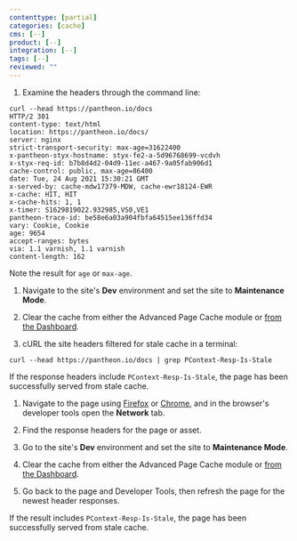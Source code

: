 ```yaml
---
contenttype: [partial]
categories: [cache]
cms: [--]
product: [--]
integration: [--]
tags: [--]
reviewed: ""
---
```


<TabList>

<Tab title="Via Command Line" id="cli" active={true}>

1. Examine the headers through the command line:

  ```bash{outputLines: 2-20}
  curl --head https://pantheon.io/docs
  HTTP/2 301
  content-type: text/html
  location: https://pantheon.io/docs/
  server: nginx
  strict-transport-security: max-age=31622400
  x-pantheon-styx-hostname: styx-fe2-a-5d96768699-vcdvh
  x-styx-req-id: b7b8d4d2-04d9-11ec-a467-9a05fab906d1
  cache-control: public, max-age=86400
  date: Tue, 24 Aug 2021 15:30:21 GMT
  x-served-by: cache-mdw17379-MDW, cache-ewr18124-EWR
  x-cache: HIT, HIT
  x-cache-hits: 1, 1
  x-timer: S1629819022.932985,VS0,VE1
  pantheon-trace-id: be58e6a03a904fbfa64515ee136ffd34
  vary: Cookie, Cookie
  age: 9654
  accept-ranges: bytes
  via: 1.1 varnish, 1.1 varnish
  content-length: 162
  ```

  Note the result for `age` or `max-age`.

1. Navigate to the site's **Dev** environment and set the site to **Maintenance Mode**.

1. Clear the cache from either the Advanced Page Cache module or [from the Dashboard](/clear-caches#pantheon-dashboard).

1. cURL the site headers filtered for stale cache in a terminal:

  ```bash{promptUser: user}
  curl --head https://pantheon.io/docs | grep PContext-Resp-Is-Stale
  ```

  If the response headers include `PContext-Resp-Is-Stale`, the page has been successfully served from stale cache.

</Tab>

<Tab title="Via Web Browser" id="web-browser">

1. Navigate to the page using [Firefox](https://developer.mozilla.org/en-US/docs/Tools) or [Chrome](https://developer.chrome.com/docs/devtools/), and in the browser's developer tools open the **Network** tab.

1. Find the response headers for the page or asset.

1. Go to the site's **Dev** environment and set the site to **Maintenance Mode**.

1. Clear the cache from either the Advanced Page Cache module or [from the Dashboard](/clear-caches#pantheon-dashboard).

1. Go back to the page and Developer Tools, then refresh the page for the newest header responses.

  If the result includes `PContext-Resp-Is-Stale`, the page has been successfully served from stale cache.

</Tab>

</TabList>
